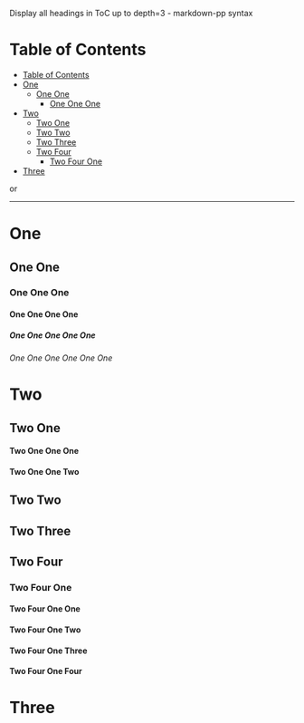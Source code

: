 Display all headings in ToC up to depth=3 - markdown-pp syntax

# Table of Contents

<!-- !toc -->

* [Table of Contents](#table-of-contents)
* [One](#one)
  * [One One](#one-one)
    * [One One One](#one-one-one)
* [Two](#two)
  * [Two One](#two-one)
  * [Two Two](#two-two)
  * [Two Three](#two-three)
  * [Two Four](#two-four)
    * [Two Four One](#two-four-one)
* [Three](#three)

<!-- toc! -->

or

<!-- !toc -->

----

# One

## One One

### One One One

#### One One One One

##### One One One One One

###### One One One One One One

# Two

## Two One

#### Two One One One

#### Two One One Two

## Two Two

## Two Three

## Two Four

### Two Four One

#### Two Four One One

#### Two Four One Two

#### Two Four One Three

#### Two Four One Four

# Three
